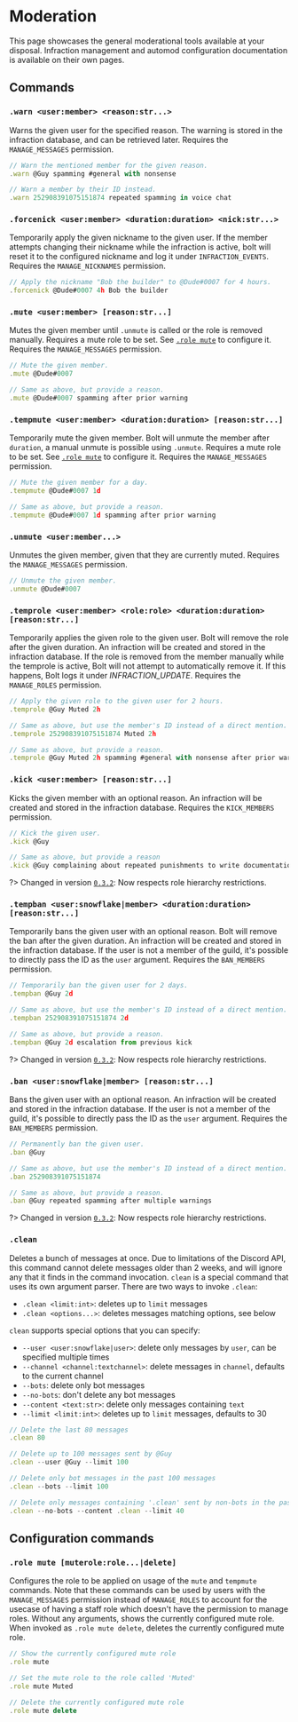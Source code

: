 # Moderation
This page showcases the general moderational tools available at your disposal. Infraction management and automod configuration documentation is available on their own pages.


## Commands
### `.warn <user:member> <reason:str...>`
Warns the given user for the specified reason. The warning is stored in the infraction database, and can be retrieved later.
Requires the `MANAGE_MESSAGES` permission.
```js
// Warn the mentioned member for the given reason.
.warn @Guy spamming #general with nonsense

// Warn a member by their ID instead.
.warn 252908391075151874 repeated spamming in voice chat
```

### `.forcenick <user:member> <duration:duration> <nick:str...>`
Temporarily apply the given nickname to the given user. If the member attempts changing their nickname while the infraction is active, bolt will reset it to the configured nickname and log it under `INFRACTION_EVENTS`.
Requires the `MANAGE_NICKNAMES` permission.
```js
// Apply the nickname "Bob the builder" to @Dude#0007 for 4 hours.
.forcenick @Dude#0007 4h Bob the builder
```

### `.mute <user:member> [reason:str...]`
Mutes the given member until `.unmute` is called or the role is removed manually.
Requires a mute role to be set. See [`.role mute`](cogs/moderation#role-mute-muteroleroledelete) to configure it.
Requires the `MANAGE_MESSAGES` permission.
```js
// Mute the given member.
.mute @Dude#0007

// Same as above, but provide a reason.
.mute @Dude#0007 spamming after prior warning
```

### `.tempmute <user:member> <duration:duration> [reason:str...]`
Temporarily mute the given member.
Bolt will unmute the member after `duration`, a manual unmute is possible using `.unmute`.
Requires a mute role to be set. See [`.role mute`](cogs/moderation#role-mute-muteroleroledelete) to configure it.
Requires the `MANAGE_MESSAGES` permission.
```js
// Mute the given member for a day.
.tempmute @Dude#0007 1d

// Same as above, but provide a reason.
.tempmute @Dude#0007 1d spamming after prior warning
```

### `.unmute <user:member...>`
Unmutes the given member, given that they are currently muted.
Requires the `MANAGE_MESSAGES` permission.
```js
// Unmute the given member.
.unmute @Dude#0007
```

### `.temprole <user:member> <role:role> <duration:duration> [reason:str...]`
Temporarily applies the given role to the given user. Bolt will remove the role after the given duration.
An infraction will be created and stored in the infraction database.
If the role is removed from the member manually while the temprole is active, Bolt will not attempt to automatically remove it. If this happens, Bolt logs it under *INFRACTION_UPDATE*.
Requires the `MANAGE_ROLES` permission.
```js
// Apply the given role to the given user for 2 hours.
.temprole @Guy Muted 2h

// Same as above, but use the member's ID instead of a direct mention.
.temprole 252908391075151874 Muted 2h

// Same as above, but provide a reason.
.temprole @Guy Muted 2h spamming #general with nonsense after prior warning
```

### `.kick <user:member> [reason:str...]`
Kicks the given member with an optional reason.
An infraction will be created and stored in the infraction database.
Requires the `KICK_MEMBERS` permission.
```js
// Kick the given user.
.kick @Guy

// Same as above, but provide a reason
.kick @Guy complaining about repeated punishments to write documentation
```

?> Changed in version [`0.3.2`](changelog#v031): Now respects role hierarchy restrictions.

### `.tempban <user:snowflake|member> <duration:duration> [reason:str...]`
Temporarily bans the given user with an optional reason. Bolt will remove the ban after the given duration.
An infraction will be created and stored in the infraction database.
If the user is not a member of the guild, it's possible to directly pass the ID as the `user` argument.
Requires the `BAN_MEMBERS` permission.
```js
// Temporarily ban the given user for 2 days.
.tempban @Guy 2d

// Same as above, but use the member's ID instead of a direct mention.
.tempban 252908391075151874 2d

// Same as above, but provide a reason.
.tempban @Guy 2d escalation from previous kick
```

?> Changed in version [`0.3.2`](changelog#v031): Now respects role hierarchy restrictions.

### `.ban <user:snowflake|member> [reason:str...]`
Bans the given user with an optional reason.
An infraction will be created and stored in the infraction database.
If the user is not a member of the guild, it's possible to directly pass the ID as the `user` argument.
Requires the `BAN_MEMBERS` permission.
```js
// Permanently ban the given user.
.ban @Guy

// Same as above, but use the member's ID instead of a direct mention.
.ban 252908391075151874

// Same as above, but provide a reason.
.ban @Guy repeated spamming after multiple warnings
```

?> Changed in version [`0.3.2`](changelog#v031): Now respects role hierarchy restrictions.

### `.clean`
Deletes a bunch of messages at once.
Due to limitations of the Discord API, this command cannot delete messages older than 2 weeks, and will ignore any that it finds in the command invocation.
`clean` is a special command that uses its own argument parser.
There are two ways to invoke `.clean`:
- `.clean <limit:int>`: deletes up to `limit` messages
- `.clean <options...>`: deletes messages matching options, see below

`clean` supports special options that you can specify:
* `--user <user:snowflake|user>`: delete only messages by `user`, can be specified multiple times
* `--channel <channel:textchannel>`: delete messages in `channel`, defaults to the current channel
* `--bots`: delete only bot messages
* `--no-bots`: don't delete any bot messages
* `--content <text:str>`: delete only messages containing `text`
* `--limit <limit:int>`: deletes up to `limit` messages, defaults to 30

```js
// Delete the last 80 messages
.clean 80

// Delete up to 100 messages sent by @Guy
.clean --user @Guy --limit 100

// Delete only bot messages in the past 100 messages
.clean --bots --limit 100

// Delete only messages containing '.clean' sent by non-bots in the past 40 messages
.clean --no-bots --content .clean --limit 40
```

## Configuration commands
### `.role mute [muterole:role...|delete]`
Configures the role to be applied on usage of the `mute` and `tempmute` commands.
Note that these commands can be used by users with the `MANAGE_MESSAGES` permission instead of `MANAGE_ROLES` to account for the usecase of having a staff role which doesn't have the permission to manage roles.
Without any arguments, shows the currently configured mute role.
When invoked as `.role mute delete`, deletes the currently configured mute role.

```js
// Show the currently configured mute role
.role mute

// Set the mute role to the role called 'Muted'
.role mute Muted

// Delete the currently configured mute role
.role mute delete
```
